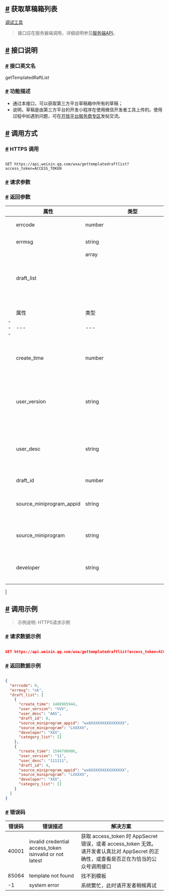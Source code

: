 ## [#](#获取草稿箱列表) 获取草稿箱列表

[调试工具](https://developers.weixin.qq.com/apiExplorer?apiName=getTemplatedRaftList&plat=thirdparty)

> 接口应在服务器端调用，详细说明参见[服务端API](https://developers.weixin.qq.com/miniprogram/dev/framework/server-ability/backend-api.html)。

## [#](#接口说明) 接口说明

### [#](#接口英文名) 接口英文名

getTemplatedRaftList

### [#](#功能描述) 功能描述

+   通过本接口，可以获取第三方平台草稿箱中所有的草稿；
+   说明，草稿是由第三方平台的开发小程序在使用微信开发者工具上传的。使用过程中如遇到问题，可在[开放平台服务商专区](https://developers.weixin.qq.com/community/minihome/mixflow/1355698687267438595)发帖交流。

## [#](#调用方式) 调用方式

### [#](#HTTPS-调用) HTTPS 调用

```text

GET https://api.weixin.qq.com/wxa/gettemplatedraftlist?access_token=ACCESS_TOKEN 

```

### [#](#请求参数) 请求参数

### [#](#返回参数) 返回参数

|  | 属性 | 类型 | 说明 |
| --- | --- | --- | --- |
|  | errcode | number | 错误码 |
|  | errmsg | string | 错误信息 |
|  | draft\_list | array<object> | 草稿箱信息 |
|  | 
|  | 属性 | 类型 | 说明 |
| --- | --- | --- | --- |
|  | create\_time | number | 开发者上传草稿时间戳 |
|  | user\_version | string | 版本号，开发者自定义字段 |
|  | user\_desc | string | 版本描述 开发者自定义字段 |
|  | draft\_id | number | 草稿 id |
|  | source\_miniprogram\_appid | string | 开发小程序的appid |
|  | source\_miniprogram | string | 开发小程序的名称 |
|  | developer | string | 操作者微信昵称 |

 |

## [#](#调用示例) 调用示例

> 示例说明: HTTPS请求示例

### [#](#请求数据示例) 请求数据示例

```json

GET https://api.weixin.qq.com/wxa/gettemplatedraftlist?access_token=ACCESS_TOKEN 

```

### [#](#返回数据示例) 返回数据示例

```json

{
  "errcode": 0,
  "errmsg": "ok",
  "draft_list": [
    {
      "create_time": 1488965944,
      "user_version": "VVV",
      "user_desc": "AAS",
      "draft_id": 0,
      "source_miniprogram_appid": "wx6XXXXXXXXXXXXXXX",
      "source_miniprogram": "LXXXXX",
      "developer": "XXX",
      "category_list": []
    },
    {
      "create_time": 1504790906,
      "user_version": "11",
      "user_desc": "111111",
      "draft_id": 4,
      "source_miniprogram_appid": "wx6XXXXXXXXXXXXXXX",
      "source_miniprogram": "LXXXXX",
      "developer": "XXX",
      "category_list": []
    }
  ]
} 

```

### [#](#错误码) 错误码

| 错误码 | 错误描述 | 解决方案 |
| --- | --- | --- |
| 40001 | invalid credential  access\_token isinvalid or not latest | 获取 access\_token 时 AppSecret 错误，或者 access\_token 无效。请开发者认真比对 AppSecret 的正确性，或查看是否正在为恰当的公众号调用接口 |
| 85064 | template not found | 找不到模板 |
| \-1 | system error | 系统繁忙，此时请开发者稍候再试 |